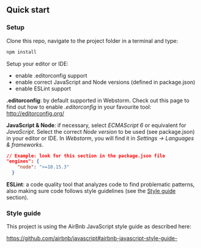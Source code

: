 ## Quick start ##

### Setup ###
Clone this repo, navigate to the project folder in a terminal and type:
```bash
npm install
```

Setup your editor or IDE:
* enable .editorconfig support
* enable correct JavaScript and Node versions (defined in package.json)
* enable ESLint support

__.editorconfig__: by default supported in Webstorm. Check out this page to find out how to enable _.editorconfig_ in your favourite tool:
http://editorconfig.org/

__JavaScript & Node__: if necessary, select _ECMAScript 6_ or equivalent for _JavaScript_. Select the correct _Node version_ to be used (see package.json) in your editor or IDE. In _Webstorm_, you will find it in _Settings -> Languages & frameworks_.
```json 
// Example: look for this section in the package.json file
"engines": {
    "node": ">=10.15.3"
  }
```

__ESLint__: a code quality tool that analyzes code to find problematic patterns, also making sure code follows style guidelines (see the [Style guide](#style-guide) section).

### Style guide ###
This project is using the AirBnb JavaScript style guide as described here:

https://github.com/airbnb/javascript#airbnb-javascript-style-guide-

